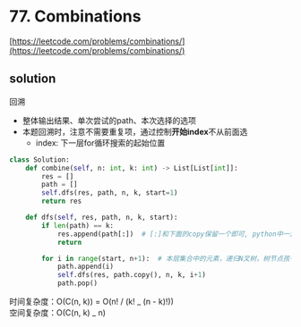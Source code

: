 # 77. Combinations

[https://leetcode.com/problems/combinations/](https://leetcode.com/problems/combinations/)

## solution

回溯

- 整体输出结果、单次尝试的path、本次选择的选项
- 本题回溯时，注意不需要重复项，通过控制**开始index**不从前面选
  - index: 下一层for循环搜索的起始位置

```python
class Solution:
    def combine(self, n: int, k: int) -> List[List[int]]:
        res = []
        path = []
        self.dfs(res, path, n, k, start=1)
        return res

    def dfs(self, res, path, n, k, start):
        if len(path) == k:
            res.append(path[:])  # [:]和下面的copy保留一个即可, python中一定要有
            return

        for i in range(start, n+1):  # 本层集合中的元素，递归N叉树，树节点孩子数量就是集合的大小
            path.append(i)
            self.dfs(res, path.copy(), n, k, i+1)
            path.pop()
```

时间复杂度：O(C(n, k)) = O(n! / (k! _ (n - k)!)) <br>
空间复杂度：O(C(n, k) _ n)
